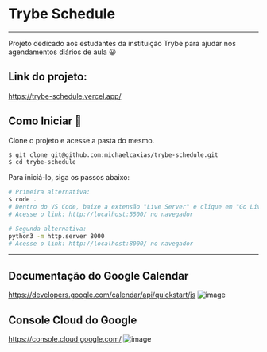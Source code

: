 # Trybe Schedule
---
Projeto dedicado aos estudantes da instituição Trybe para ajudar nos agendamentos diários de aula 😀

## Link do projeto:
https://trybe-schedule.vercel.app/

## Como Iniciar 🌟

Clone o projeto e acesse a pasta do mesmo.

```bash
$ git clone git@github.com:michaelcaxias/trybe-schedule.git
$ cd trybe-schedule
```

Para iniciá-lo, siga os passos abaixo:
```bash
# Primeira alternativa:
$ code .
# Dentro do VS Code, baixe a extensão "Live Server" e clique em "Go Live"
# Acesse o link: http://localhost:5500/ no navegador

# Segunda alternativa:
python3 -m http.server 8000
# Acesse o link: http://localhost:8000/ no navegador
```

---

## Documentação do Google Calendar
https://developers.google.com/calendar/api/quickstart/js
![image](https://user-images.githubusercontent.com/79621661/143962267-cd4fda15-2637-4425-ab4f-93862d66443b.png)
## Console Cloud do Google
https://console.cloud.google.com/
![image](https://user-images.githubusercontent.com/79621661/143962356-650c052a-c86a-429b-a761-bafe388772ad.png)
